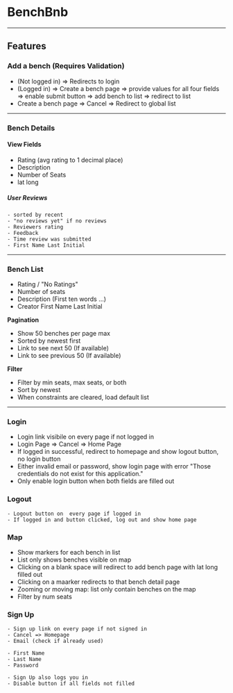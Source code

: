 # BenchBnb
---
## Features
### Add a bench (Requires Validation)
  - (Not logged in) => Redirects to login
  - (Logged in) => Create a bench page => provide values for all four fields => enable submit button => add bench to list => redirect to list
  - Create a bench page => Cancel => Redirect to global list 
---
### Bench Details
 #### View Fields
  - Rating (avg rating to 1 decimal place)
  - Description
  - Number of Seats
  - lat long
  ##### User Reviews 
    - sorted by recent
    - "no reviews yet" if no reviews
    - Reviewers rating
    - Feedback
    - Time review was submitted
    - First Name Last Initial
---
### Bench List
 - Rating / "No Ratings"
 - Number of seats
 - Description (First ten words ...)
 - Creator First Name Last Initial
 
 **Pagination**
 - Show 50 benches per page max
 - Sorted by newest first
 - Link to see next 50 (If available)
 - Link to see previous 50 (If available)
 
 **Filter**
 - Filter by min seats, max seats, or both
 - Sort by newest
 - When constraints are cleared, load default list
 
 ---
 ### Login 
  - Login link visibile on every page if not logged in
  - Login Page => Cancel => Home Page
  - If logged in successful, redirect to homepage and show logout button, no login button
  - Either invalid email or password, show login page with error "Those credentials do not exist for this application."
  - Only enable login button when both fields are filled out
  
  ### Logout 
    - Logout button on  every page if logged in
    - If logged in and button clicked, log out and show home page
    
 ### Map
  - Show markers for each bench in list
  - List only shows benches visible on map
  - Clicking on a blank space will redirect to add bench page with lat long filled  out
  - Clicking on a maarker redirects to that bench detail page
  - Zooming or moving map:  list only contain benches on the map
  - Filter by num seats
  
 
 ### Sign Up
    - Sign up link on every page if not signed in
    - Cancel => Homepage
    - Email (check if already used)
    
    - First Name
    - Last Name
    - Password
    
    - Sign Up also logs you in
    - Disable button if all fields not filled
 
 
 
